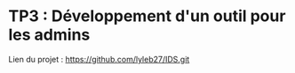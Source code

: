 # TP3 : Développement d'un outil pour les admins

Lien du projet :
https://github.com/lyleb27/IDS.git